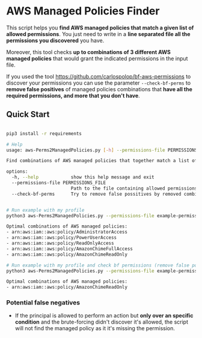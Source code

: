 # AWS Managed Policies Finder

This script helps you **find AWS managed policies that match a given list of allowed permissions**. You just need to write in a **line separated file all the permissions you discovered** you have.

Moreover, this tool checks **up to combinations of 3 different AWS managed policies** that would grant the indicated permissions in the input file.

If you used the tool https://github.com/carlospolop/bf-aws-permissions to discover your permissions you can use the parameter `--check-bf-perms` to **remove false positives** of managed policies combinations that **have all the required permissions, and more that you don't have**.


## Quick Start

```bash

pip3 install -r requirements

# Help
usage: aws-Perms2ManagedPolicies.py [-h] --permissions-file PERMISSIONS_FILE [--check-bf-perms]

Find combinations of AWS managed policies that together match a list of allowed permissions.

options:
  -h, --help            show this help message and exit
  --permissions-file PERMISSIONS_FILE
                        Path to the file containing allowed permissions, one per line
  --check-bf-perms      Try to remove false possitives by removed combinations that require you to have other permissions if you have used the tool https://github.com/carlospolop/bf-aws-permissions


# Run example with my profile
python3 aws-Perms2ManagedPolicies.py --permissions-file example-permissions.txt

Optimal combinations of AWS managed policies:
- arn:aws:iam::aws:policy/AdministratorAccess
- arn:aws:iam::aws:policy/PowerUserAccess
- arn:aws:iam::aws:policy/ReadOnlyAccess
- arn:aws:iam::aws:policy/AmazonChimeFullAccess
- arn:aws:iam::aws:policy/AmazonChimeReadOnly

# Run example with my profile and check bf permissions (remove false positives)
python3 aws-Perms2ManagedPolicies.py --permissions-file example-permissions.txt --check-bf-perms

Optimal combinations of AWS managed policies:
- arn:aws:iam::aws:policy/AmazonChimeReadOnly
```

### Potential false negatives

- If the principal is allowed to perform an action but **only over an specific condition** and the brute-forcing didn't discover it's allowed, the script will not find the managed policy as it it's missing the permission.
